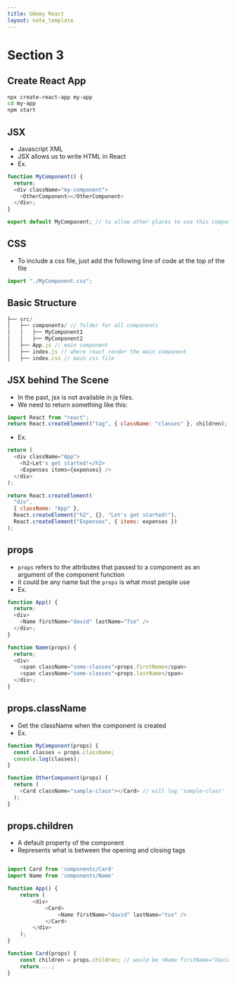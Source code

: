 ```yaml
---
title: Udemy React
layout: note_template
---
```


# Section 3

## Create React App

```sh
npx create-react-app my-app
cd my-app
npm start
```

## JSX

- Javascript XML
- JSX allows us to write HTML in React
- Ex.

```js
function MyComponent() {
  return;
  <div className="my-component">
    <OtherComponent></OtherComponent>
  </div>;
}

export default MyComponent; // to allow other places to use this component
```

## CSS

- To include a css file, just add the following line of code at the top of the file

```js
import "./MyComponent.css";
```

## Basic Structure

```js
├── src/
│   ├── components/ // folder for all components
│   │   ├── MyComponent1
│   │   ├── MyComponent2
│   ├── App.js // main component
│   ├── index.js // where react render the main component
│   ├── index.css // main css file
```

## JSX behind The Scene

- In the past, jsx is not available in js files.
- We need to return something like this:

```js
import React from "react";
return React.createElement("tag", { className: "classes" }, children);
```

- Ex.

```js
return (
  <div className="App">
    <h2>Let's get started!</h2>
    <Expenses items={expenses} />
  </div>
);

return React.createElement(
  "div",
  { className: "App" },
  React.createElement("h2", {}, "Let's get started!"),
  React.createElement("Expenses", { items: expenses })
);
```

## props

- `props` refers to the attributes that passed to a component as an argument of the component function
- it could be any name but the `props` is what most people use
- Ex.

```js
function App() {
  return;
  <div>
    <Name firstName="david" lastName="Tso" />
  </div>;
}

function Name(props) {
  return;
  <div>
    <span className="some-classes">props.firstName</span>
    <span className="some-classes">props.lastName</span>
  </div>;
}
```

## props.className

- Get the className when the component is created
- Ex.

```js
function MyComponent(props) {
  const classes = props.className;
  console.log(classes);
}

function OtherComponent(props) {
  return (
    <Card className="sample-class"></Card> // will log 'sample-class'
  );
}
```

## props.children

- A default property of the component
- Represents what is between the opening and closing tags

```js

import Card from 'components/Card'
import Name from 'components/Name'

function App() {
    return (
        <div>
            <Card>
                <Name firstName="david" lastName="tso" />
            </Card>
        </div>
    );
}

function Card(props) {
    const children = props.children; // would be <Name firstName="david" lastName="tso" />
    return ...;
}
```
